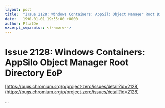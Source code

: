 ```yaml
---
layout: post
title:  "Issue 2128: Windows Containers: AppSilo Object Manager Root Directory EoP"
date:   1990-01-01 19:55:00 +0000
author: PfiatDe
excerpt_separator: <!--more-->
---
```


# Issue 2128: Windows Containers: AppSilo Object Manager Root Directory EoP

[https://bugs.chromium.org/p/project-zero/issues/detail?id=2128](https://bugs.chromium.org/p/project-zero/issues/detail?id=2128)

...
<!--more-->
